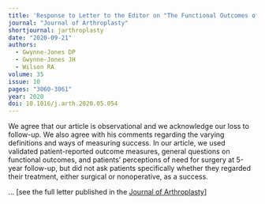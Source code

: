 ```yaml
---
title: 'Response to Letter to the Editor on "The Functional Outcomes of Patients With Knee Osteoarthritis Managed Nonoperatively at the Joint Clinic at 5-Year Follow-Up: Does Surgical Avoidance Mean Success?"'
journal: "Journal of Arthroplasty"
shortjournal: jarthroplasty
date: "2020-09-21"
authors:
  - Gwynne-Jones DP
  - Gwynne-Jones JH
  - Wilson RA
volume: 35
issue: 10
pages: "3060-3061"
year: 2020
doi: 10.1016/j.arth.2020.05.054
---
```


We agree that our article is observational and we acknowledge our loss to follow-up. We also agree with his comments regarding the varying definitions and ways of measuring success. In our article, we used validated patient-reported outcome measures, general questions on functional outcomes, and patients’ perceptions of need for surgery at 5-year follow-up, but did not ask patients specifically whether they regarded their treatment, either surgical or nonoperative, as a success.

... \[see the full letter published in the [Journal of Arthroplasty](https://doi.org/10.1016/j.arth.2020.05.054)\]

